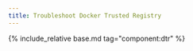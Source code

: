 ```yaml
---
title: Troubleshoot Docker Trusted Registry
---
```

{% include_relative base.md tag="component:dtr" %}
